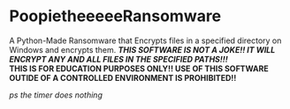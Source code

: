 # PoopietheeeeeRansomware
A Python-Made Ransomware that Encrypts files in a specified directory on Windows and encrypts them.
***THIS SOFTWARE IS NOT A JOKE!! IT WILL ENCRYPT ANY AND ALL FILES IN THE SPECIFIED PATHS!!!***  
  **THIS IS FOR EDUCATION PURPOSES ONLY!! USE OF THIS SOFTWARE OUTIDE OF A CONTROLLED ENVIRONMENT IS PROHIBITED!!**

  *ps the timer does nothing*
